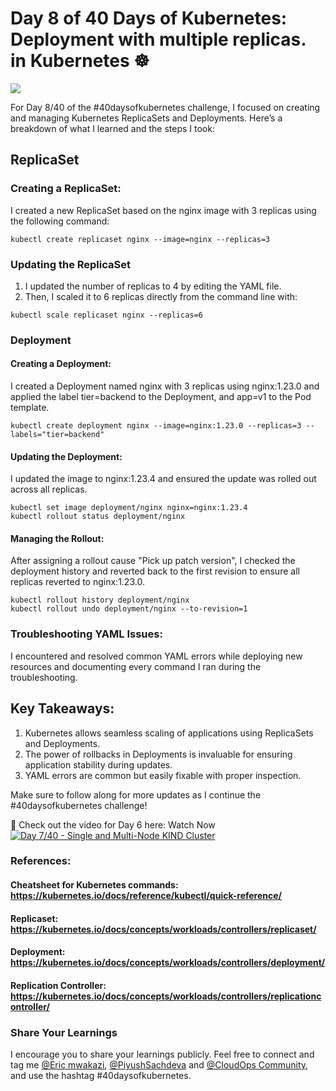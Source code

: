 # Day 8 of 40 Days of Kubernetes: Deployment with multiple replicas. in Kubernetes ☸️

<img src="./assets/DALL·E 2024-10-24 12.20.33 - A professional LinkedIn cover image for an article about Kubernetes, focusing on ReplicaSets and Deployments. The image should include visual elements.webp">

For Day 8/40 of the #40daysofkubernetes challenge, I focused on creating and managing Kubernetes ReplicaSets and Deployments. Here’s a breakdown of what I learned and the steps I took:

## ReplicaSet
### Creating a ReplicaSet:
I created a new ReplicaSet based on the nginx image with 3 replicas using the following command:
```
kubectl create replicaset nginx --image=nginx --replicas=3
```
### Updating the ReplicaSet
1. I updated the number of replicas to 4 by editing the YAML file.
2. Then, I scaled it to 6 replicas directly from the command line with:
```
kubectl scale replicaset nginx --replicas=6
```
### Deployment
#### Creating a Deployment:
I created a Deployment named nginx with 3 replicas using nginx:1.23.0 and applied the label tier=backend to the Deployment, and app=v1 to the Pod template.
```
kubectl create deployment nginx --image=nginx:1.23.0 --replicas=3 --labels="tier=backend"
```
#### Updating the Deployment:
I updated the image to nginx:1.23.4 and ensured the update was rolled out across all replicas.
```
kubectl set image deployment/nginx nginx=nginx:1.23.4
kubectl rollout status deployment/nginx
```

#### Managing the Rollout:
After assigning a rollout cause "Pick up patch version", I checked the deployment history and reverted back to the first revision to ensure all replicas reverted to nginx:1.23.0.
```
kubectl rollout history deployment/nginx
kubectl rollout undo deployment/nginx --to-revision=1
```
### Troubleshooting YAML Issues:

I encountered and resolved common YAML errors while deploying new resources and documenting every command I ran during the troubleshooting.
## Key Takeaways:
1. Kubernetes allows seamless scaling of applications using ReplicaSets and Deployments.
2. The power of rollbacks in Deployments is invaluable for ensuring application stability during updates.
3. YAML errors are common but easily fixable with proper inspection.

Make sure to follow along for more updates as I continue the #40daysofkubernetes challenge!

🎥 Check out the video for Day 6 here: Watch Now
[![Day 7/40 - Single and Multi-Node KIND Cluster](https://img.youtube.com/vi/oe2zjRb51F0/sddefault.jpg)](https://youtu.be/oe2zjRb51F0)

### References:
#### Cheatsheet for Kubernetes commands: https://kubernetes.io/docs/reference/kubectl/quick-reference/

#### Replicaset: https://kubernetes.io/docs/concepts/workloads/controllers/replicaset/

#### Deployment: https://kubernetes.io/docs/concepts/workloads/controllers/deployment/

#### Replication Controller: https://kubernetes.io/docs/concepts/workloads/controllers/replicationcontroller/

### Share Your Learnings
I encourage you to share your learnings publicly. Feel free to connect and tag me [@Eric mwakazi](https://www.linkedin.com/in/eric-mwakazi), [@PiyushSachdeva](https://www.linkedin.com/in/piyush-sachdeva) and [@CloudOps Community](https://www.linkedin.com/company/thecloudopscomm), and use the hashtag #40daysofkubernetes.
